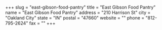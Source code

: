 +++
slug = "east-gibson-food-pantry"
title = "East Gibson Food Pantry"
name = "East Gibson Food Pantry"
address = "210 Harrison St"
city = "Oakland City"
state = "IN"
postal = "47660"
website = ""
phone = "812-795-2624"
fax = ""
+++

